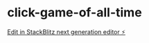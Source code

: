 # click-game-of-all-time

[Edit in StackBlitz next generation editor ⚡️](https://stackblitz.com/~/github.com/bcrhbrhcdb/click-game-of-all-time)